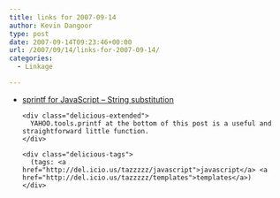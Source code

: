 ```yaml
---
title: links for 2007-09-14
author: Kevin Dangoor
type: post
date: 2007-09-14T09:23:46+00:00
url: /2007/09/14/links-for-2007-09-14/
categories:
  - Linkage

---
```

<ul class="delicious">
  <li>
    <div class="delicious-link">
      <a href="http://www.webmasterworld.com/javascript/3142769.htm">sprintf for JavaScript &#8211; String substitution</a>
    </div>
    
    <div class="delicious-extended">
      YAHOO.tools.printf at the bottom of this post is a useful and straightforward little function.
    </div>
    
    <div class="delicious-tags">
      (tags: <a href="http://del.icio.us/tazzzzz/javascript">javascript</a> <a href="http://del.icio.us/tazzzzz/templates">templates</a>)
    </div>
  </li>
</ul>